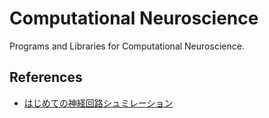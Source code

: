 # Computational Neuroscience

 Programs and Libraries for Computational Neuroscience.

## References

- [はじめての神経回路シュミレーション](https://numericalbrain.org/snsbook/) 